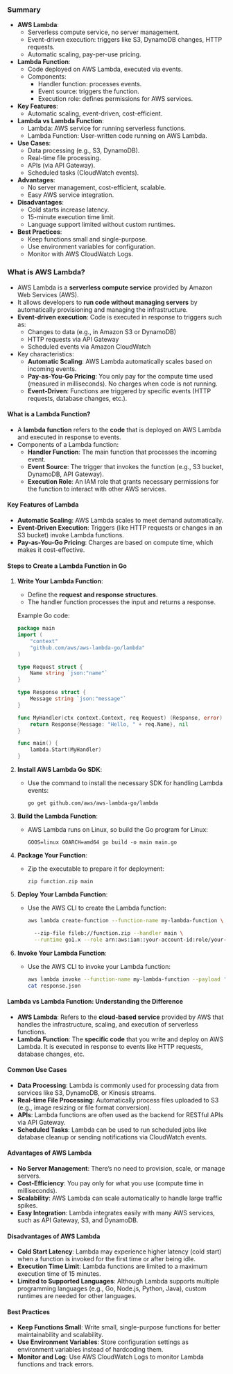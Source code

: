 ### Summary

- **AWS Lambda**:
    - Serverless compute service, no server management.
    - Event-driven execution: triggers like S3, DynamoDB changes, HTTP requests.
    - Automatic scaling, pay-per-use pricing.
- **Lambda Function**:
    - Code deployed on AWS Lambda, executed via events.
    - Components:
        - Handler function: processes events.
        - Event source: triggers the function.
        - Execution role: defines permissions for AWS services.
- **Key Features**:
    - Automatic scaling, event-driven, cost-efficient.
- **Lambda vs Lambda Function**:
    - Lambda: AWS service for running serverless functions.
    - Lambda Function: User-written code running on AWS Lambda.
- **Use Cases**:
    - Data processing (e.g., S3, DynamoDB).
    - Real-time file processing.
    - APIs (via API Gateway).
    - Scheduled tasks (CloudWatch events).
- **Advantages**:
    - No server management, cost-efficient, scalable.
    - Easy AWS service integration.
- **Disadvantages**:
    - Cold starts increase latency.
    - 15-minute execution time limit.
    - Language support limited without custom runtimes.
- **Best Practices**:
    - Keep functions small and single-purpose.
    - Use environment variables for configuration.
    - Monitor with AWS CloudWatch Logs.
### What is AWS Lambda?

- AWS Lambda is a **serverless compute service** provided by Amazon Web Services (AWS).
- It allows developers to **run code without managing servers** by automatically provisioning and managing the infrastructure.
- **Event-driven execution**: Code is executed in response to triggers such as:
    - Changes to data (e.g., in Amazon S3 or DynamoDB)
    - HTTP requests via API Gateway
    - Scheduled events via Amazon CloudWatch
- Key characteristics:
    - **Automatic Scaling**: AWS Lambda automatically scales based on incoming events.
    - **Pay-as-You-Go Pricing**: You only pay for the compute time used (measured in milliseconds). No charges when code is not running.
    - **Event-Driven**: Functions are triggered by specific events (HTTP requests, database changes, etc.).

#### What is a Lambda Function?

- A **lambda function** refers to the **code** that is deployed on AWS Lambda and executed in response to events.
- Components of a Lambda function:
    - **Handler Function**: The main function that processes the incoming event.
    - **Event Source**: The trigger that invokes the function (e.g., S3 bucket, DynamoDB, API Gateway).
    - **Execution Role**: An IAM role that grants necessary permissions for the function to interact with other AWS services.

#### Key Features of Lambda

- **Automatic Scaling**: AWS Lambda scales to meet demand automatically.
- **Event-Driven Execution**: Triggers (like HTTP requests or changes in an S3 bucket) invoke Lambda functions.
- **Pay-as-You-Go Pricing**: Charges are based on compute time, which makes it cost-effective.

#### Steps to Create a Lambda Function in Go

1. **Write Your Lambda Function**:
    
    - Define the **request and response structures**.
    - The handler function processes the input and returns a response.
    
    Example Go code:
    
    ```go
    package main
    import (
        "context"
        "github.com/aws/aws-lambda-go/lambda"
    )
    
    type Request struct {
        Name string `json:"name"`
    }
    
    type Response struct {
        Message string `json:"message"`
    }
    
    func MyHandler(ctx context.Context, req Request) (Response, error) {
        return Response{Message: "Hello, " + req.Name}, nil
    }
    
    func main() {
        lambda.Start(MyHandler)
    }
    ```
    
2. **Install AWS Lambda Go SDK**:
    
    - Use the command to install the necessary SDK for handling Lambda events:
        
        ```
        go get github.com/aws/aws-lambda-go/lambda
        ```
        
3. **Build the Lambda Function**:
    
    - AWS Lambda runs on Linux, so build the Go program for Linux:
        
        ```
        GOOS=linux GOARCH=amd64 go build -o main main.go
        ```
        
4. **Package Your Function**:
    
    - Zip the executable to prepare it for deployment:
        
        ```
        zip function.zip main
        ```
        
5. **Deploy Your Lambda Function**:
    
    - Use the AWS CLI to create the Lambda function:
        
        ```bash
        aws lambda create-function --function-name my-lambda-function \
      
		  --zip-file fileb://function.zip --handler main \
          --runtime go1.x --role arn:aws:iam::your-account-id:role/your-lambda-role
        ```
        
6. **Invoke Your Lambda Function**:
    
    - Use the AWS CLI to invoke your Lambda function:
        
        ```bash
        aws lambda invoke --function-name my-lambda-function --payload '{"name": "World"}' response.json
        cat response.json
        ```
        

#### Lambda vs Lambda Function: Understanding the Difference

- **AWS Lambda**: Refers to the **cloud-based service** provided by AWS that handles the infrastructure, scaling, and execution of serverless functions.
- **Lambda Function**: The **specific code** that you write and deploy on AWS Lambda. It is executed in response to events like HTTP requests, database changes, etc.

#### Common Use Cases

- **Data Processing**: Lambda is commonly used for processing data from services like S3, DynamoDB, or Kinesis streams.
- **Real-time File Processing**: Automatically process files uploaded to S3 (e.g., image resizing or file format conversion).
- **APIs**: Lambda functions are often used as the backend for RESTful APIs via API Gateway.
- **Scheduled Tasks**: Lambda can be used to run scheduled jobs like database cleanup or sending notifications via CloudWatch events.

#### Advantages of AWS Lambda

- **No Server Management**: There’s no need to provision, scale, or manage servers.
- **Cost-Efficiency**: You pay only for what you use (compute time in milliseconds).
- **Scalability**: AWS Lambda can scale automatically to handle large traffic spikes.
- **Easy Integration**: Lambda integrates easily with many AWS services, such as API Gateway, S3, and DynamoDB.

#### Disadvantages of AWS Lambda

- **Cold Start Latency**: Lambda may experience higher latency (cold start) when a function is invoked for the first time or after being idle.
- **Execution Time Limit**: Lambda functions are limited to a maximum execution time of 15 minutes.
- **Limited to Supported Languages**: Although Lambda supports multiple programming languages (e.g., Go, Node.js, Python, Java), custom runtimes are needed for other languages.

#### Best Practices

- **Keep Functions Small**: Write small, single-purpose functions for better maintainability and scalability.
- **Use Environment Variables**: Store configuration settings as environment variables instead of hardcoding them.
- **Monitor and Log**: Use AWS CloudWatch Logs to monitor Lambda functions and track errors.
